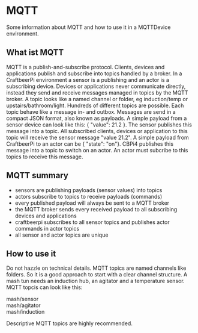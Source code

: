 # MQTT

Some information about MQTT and how to use it in a MQTTDevice environment.

## What ist MQTT

MQTT is a publish-and-subscribe protocol. Clients, devices and applications publish and subscribe into topics handled by a broker. In a CraftbeerPi environment a sensor is a publishing and an actor is a subscribing device. Devices or applications never communicate directly, instead they send and receive messages managed in topics by the MQTT broker. A topic looks like a named channel or folder, eg induction/temp or upstairs/bathroom/light. Hundreds of different topics are possible. Each topic behave like a message in- and outbox. Messages are send in a compact JSON format, also known as payloads. A simple payload from a sensor device can look like this: { "value": 21.2 }. The sensor publishes this message into a topic. All subscribed clients, devices or application to this topic will receive the sensor message "value 21.2". A simple payload from CraftbeerPi to an actor can be { "state": "on"}. CBPi4 publishes this message into a topic to switch on an actor. An actor must subcribe to this topics to receive this message.

## MQTT summary

* sensors are publishing payloads (sensor values) into topics
* actors subscribe to topics to receive payloads (commands)
* every published payload will always be sent to a MQTT broker
* the MQTT broker sends every received payload to all subscribing devices and applications
* craftbeerpi subscribes to all sensor topics and publishes actor commands in actor topics
* all sensor and actor topics are unique

## How to use it

Do not hazzle on technical details. MQTT topics are named channels like folders. So it is a good approach to start with a clear channel structure. A mash tun needs an induction hub, an agitator and a temperature sensor. MQTT topcis can look like this:

mash/sensor\
mash/agitator\
mash/induction

Descriptive MQTT topics are highly recommended.
